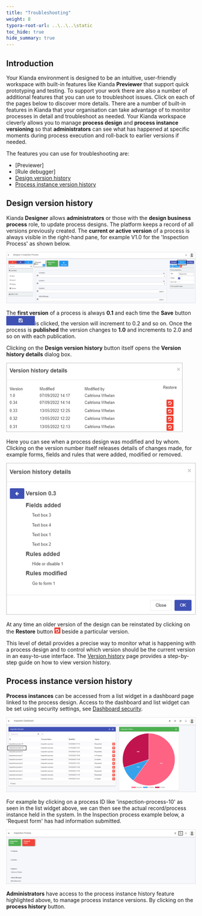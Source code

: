 ```yaml
---
title: "Troubleshooting"
weight: 8
typora-root-url: ..\..\..\static
toc_hide: true
hide_summary: true
---
```


## Introduction

Your Kianda environment is designed to be an intuitive, user-friendly workspace with built-in features like Kianda **Previewer** that support quick prototyping and testing. To support your work there are also a number of additional features that you can use to troubleshoot issues. Click on each of the pages below to discover more details. There are a number of built-in features in Kianda that your organisation can take advantage of to monitor processes in detail and troubleshoot as needed. Your Kianda workspace cleverly allows you to manage **process design** and **process instance versioning** so that **administrators** can see what has happened at specific moments during process execution and roll-back to earlier versions if needed.  

The features you can use for troubleshooting are:

- [Previewer]
- [Rule debugger]
- [Design version history](#design-version-history)
- [Process instance version history](#process-instance-version-history)



## Design version history

Kianda **Designer** allows **administrators** or those with the **design business process** role, to update process designs. The platform keeps a record of all versions previously created. The **current or active version** of a process is always visible in the right-hand pane, for example V1.0 for the 'Inspection Process' as shown below.

![Process version history](/images/published-version.jpg)

The **first version** of a process is always **0.1** and each time the **Save** button ![Save button](/images/saveprocess.png)is clicked, the version will increment to 0.2 and so on. Once the process is **published** the version changes to **1.0** and increments to 2.0 and so on with each publication. 

Clicking on the **Design version history** button itself opens the **Version history details** dialog box. 

![Version history details example](/images/version-history-details-eg.jpg)

Here you can see when a process design was modified and by whom. Clicking on the version number itself releases details of changes made, for example forms, fields and rules that were added,  modified or removed.

![Version history details example](/images/version-history-details-example.jpg)

At any time an older version of the design can be reinstated by clicking on the **Restore** button ![Restore button](/images/restore.png) beside a particular version.

This level of detail provides a precise way to monitor what is happening with a process design and to control which version should be the current version in an easy-to-use interface. The [Version history](/docs/platform/application-designer/designer/version-history/) page provides a step-by-step guide on how to view version history. 

## Process instance version history

**Process instances** can be accessed from a list widget in a dashboard page linked to the process design. Access to the dashboard and list widget can be set using security settings, see [Dashboard security](/docs/security/process-level-security/#dashboard-security).

![Process instance example](/images/process-instance-example.jpg)

For example by clicking on a process ID like 'inspection-process-10' as seen in the list widget above, we can then see the actual record/process instance held in the system. In the Inspection process example below, a 'Request form' has had information submitted.

![Process instance view](/../content/docs/process-instance-view.jpg)

**Administrators** have access to the process instance history feature highlighted above, to manage process instance versions. By clicking on the **process history** button. 
